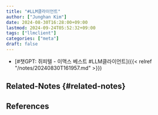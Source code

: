 ```yaml
---
title: "#LLM클라이언트"
author: ["Junghan Kim"]
date: 2024-08-30T16:28:00+09:00
lastmod: 2024-09-24T05:52:32+09:00
tags: ["llmclient"]
categories: ["meta"]
draft: false
---
```


-   [#챗GPT: 쥐피텔 - 이맥스 베스트 #LLM클라이언트]({{< relref "/notes/20240830T161957.md" >}})


## Related-Notes {#related-notes}

## References

<style>.csl-entry{text-indent: -1.5em; margin-left: 1.5em;}</style><div class="csl-bib-body">
</div>
